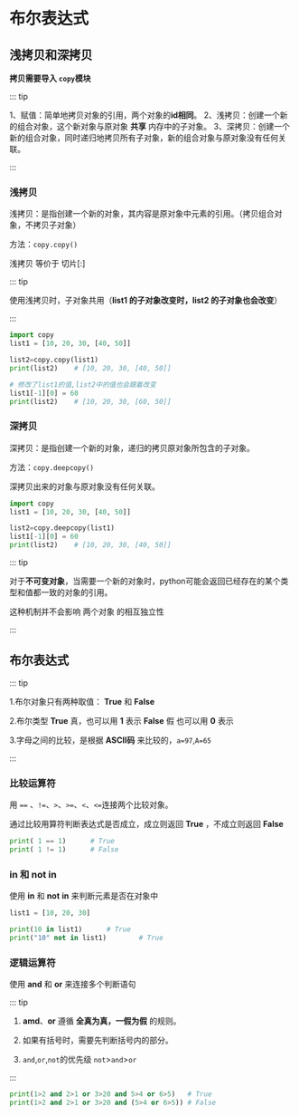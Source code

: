# 布尔表达式

## 浅拷贝和深拷贝

**拷贝需要导入 `copy`模块**

::: tip

1、赋值：简单地拷贝对象的引用，两个对象的**id相同**。
2、浅拷贝：创建一个新的组合对象，这个新对象与原对象 **共享** 内存中的子对象。
3、深拷贝：创建一个新的组合对象，同时递归地拷贝所有子对象，新的组合对象与原对象没有任何关联。

:::

### 浅拷贝

浅拷贝：是指创建一个新的对象，其内容是原对象中元素的引用。（拷贝组合对象，不拷贝子对象）

方法：`copy.copy()`

浅拷贝 等价于 切片[:]

::: tip

使用浅拷贝时，子对象共用（**list1 的子对象改变时，list2 的子对象也会改变**）

:::

```python
import copy
list1 = [10, 20, 30, [40, 50]]

list2=copy.copy(list1)
print(list2)	# [10, 20, 30, [40, 50]]

# 修改了list1的值,list2中的值也会跟着改变
list1[-1][0] = 60
print(list2)	# [10, 20, 30, [60, 50]]
```

### 深拷贝

深拷贝：是指创建一个新的对象，递归的拷贝原对象所包含的子对象。

方法：`copy.deepcopy()`

深拷贝出来的对象与原对象没有任何关联。

```python
import copy
list1 = [10, 20, 30, [40, 50]]

list2=copy.deepcopy(list1)
list1[-1][0] = 60
print(list2)	# [10, 20, 30, [40, 50]]
```

::: tip

对于**不可变对象**，当需要一个新的对象时，python可能会返回已经存在的某个类型和值都一致的对象的引用。

这种机制并不会影响 两个对象 的相互独立性

:::

## 布尔表达式

::: tip

1.布尔对象只有两种取值： **True** 和 **False**

2.布尔类型 **True** 真，也可以用 **1** 表示 **False** 假 也可以用 **0** 表示

3.字母之间的比较，是根据 **ASCII码** 来比较的，`a=97`,`A=65`

:::

### 比较运算符

用 `==` 、`!=`、`>`、`>=`、`<`、`<=`连接两个比较对象。

通过比较用算符判断表达式是否成立，成立则返回 **True** ，不成立则返回 **False**

```python
print( 1 == 1)		# True
print( 1 != 1)		# False
```

### in 和 not in

使用 **in** 和 **not** **in** 来判断元素是否在对象中

```python
list1 = [10, 20, 30]

print(10 in list1)		# True
print("10" not in list1)		# True
```

### 逻辑运算符

使用 **and** 和 **or** 来连接多个判断语句

::: tip

1.  **amd**、**or** 遵循 **全真为真，一假为假** 的规则。

2.  如果有括号时，需要先判断括号内的部分。
3.  `and`,`or`,`not`的优先级 `not`>`and`>`or`

:::

```python
print(1>2 and 2>1 or 3>20 and 5>4 or 6>5)	# True
print(1>2 and 2>1 or 3>20 and (5>4 or 6>5))	# False
```

